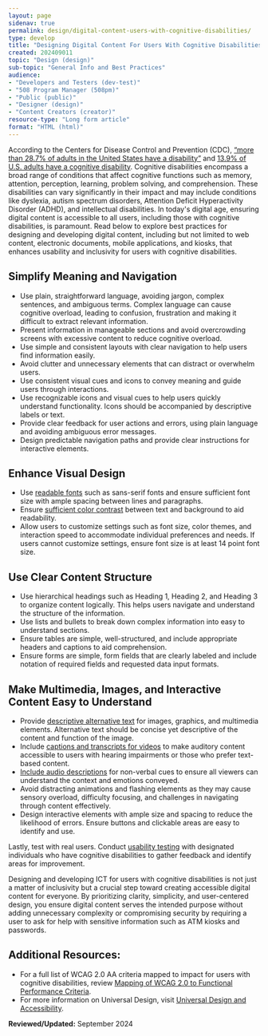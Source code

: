 ```yaml
---
layout: page
sidenav: true
permalink: design/digital-content-users-with-cognitive-disabilities/
type: develop
title: "Designing Digital Content For Users With Cognitive Disabilities"
created: 202409011
topic: "Design (design)"
sub-topic: "General Info and Best Practices"
audience:
- "Developers and Testers (dev-test)"
- "508 Program Manager (508pm)"
- "Public (public)"
- "Designer (design)"
- "Content Creators (creator)"
resource-type: "Long form article"
format: "HTML (html)"
---
```

According to the Centers for Disease Control and Prevention (CDC), <a href="https://www.cdc.gov/ncbddd/disabilityandhealth/infographic-disability-impacts-all.html">“more than 28.7% of adults in the United States have a disability”</a> and <a href="https://www.cdc.gov/ncbddd/disabilityandhealth/infographic-disability-impacts-all.html">13.9% of U.S. adults have a cognitive disability</a>. Cognitive disabilities encompass a broad range of conditions that affect cognitive functions such as memory, attention, perception, learning, problem solving, and comprehension. These disabilities can vary significantly in their impact and may include conditions like dyslexia, autism spectrum disorders, Attention Deficit Hyperactivity Disorder (ADHD), and intellectual disabilities. In today's digital age, ensuring digital content is accessible to all users, including those with cognitive disabilities, is paramount. Read below to explore best practices for designing and developing digital content, including but not limited to web content, electronic documents, mobile applications, and kiosks, that enhances usability and inclusivity for users with cognitive disabilities.

## Simplify Meaning and Navigation
<ul>
<li>Use plain, straightforward language, avoiding jargon, complex sentences, and ambiguous terms.
Complex language can cause cognitive overload, leading to confusion, frustration and making it
difficult to extract relevant information.</li>
<li>Present information in manageable sections and avoid overcrowding screens with excessive
content to reduce cognitive overload.</li>
<li>Use simple and consistent layouts with clear navigation to help users find information easily.</li>
<li>Avoid clutter and unnecessary elements that can distract or overwhelm users.</li>
<li>Use consistent visual cues and icons to convey meaning and guide users through interactions.</li>
<li>Use recognizable icons and visual cues to help users quickly understand functionality. Icons
should be accompanied by descriptive labels or text.</li>
<li>Provide clear feedback for user actions and errors, using plain language and avoiding ambiguous
error messages.</li>
<li>Design predictable navigation paths and provide clear instructions for interactive elements.</li></ul>

## Enhance Visual Design
<ul>
<li>Use <a href="https://www.section508.gov/develop/fonts-typography/"> readable fonts</a> such as sans-serif fonts and ensure sufficient font size with ample spacing
between lines and paragraphs.</li>
<li>Ensure <a href="https://www.section508.gov/training/web-software/andi-training-videos/color-contrast-analyzer/"> sufficient color contrast</a> between text and background to aid readability.</li>
<li>Allow users to customize settings such as font size, color themes, and interaction speed to
accommodate individual preferences and needs. If users cannot customize settings, ensure font
size is at least 14 point font size.</li></ul>

## Use Clear Content Structure
<ul>
<li>Use hierarchical headings such as Heading 1, Heading 2, and Heading 3 to organize content
logically. This helps users navigate and understand the structure of the information.</li>
<li>Use lists and bullets to break down complex information into easy to understand sections.</li>
<li>Ensure tables are simple, well-structured, and include appropriate headers and captions to aid
comprehension.</li>
<li>Ensure forms are simple, form fields that are clearly labeled and include notation of required
fields and requested data input formats.</li></ul>

## Make Multimedia, Images, and Interactive Content Easy to Understand
<ul>
<li>Provide <a href="https://www.section508.gov/create/alternative-text/">descriptive alternative text</a> for images, graphics, and multimedia elements. Alternative
text should be concise yet descriptive of the content and function of the image.</li>
<li>Include <a href="https://www.section508.gov/create/captions-transcripts/">captions and transcripts for videos</a> to make auditory content accessible to users with
hearing impairments or those who prefer text-based content.</li>
<li><a href="https://www.section508.gov/create/synchronized-media/#audio-description">Include audio descriptions</a> for non-verbal cues to ensure all viewers can understand the context
and emotions conveyed.</li>
<li>Avoid distracting animations and flashing elements as they may cause sensory overload, difficulty focusing, and challenges in navigating through content effectively.</li>
<li>Design interactive elements with ample size and spacing to reduce the likelihood of errors.
Ensure buttons and clickable areas are easy to identify and use.</li></ul>

Lastly, test with real users. Conduct <a href="https://www.section508.gov/test/usability-testing-with-people-with-disabilities/">usability testing</a> with designated individuals who have cognitive disabilities to gather feedback and identify areas for improvement.

Designing and developing ICT for users with cognitive disabilities is not just a matter of inclusivity but a crucial step toward creating accessible digital content for everyone. By prioritizing clarity, simplicity, and user-centered design, you ensure digital content serves the intended purpose without adding unnecessary complexity or compromising security by requiring a user to ask for help with sensitive information such as ATM kiosks and passwords.

## Additional Resources:
<ul>
<li>For a full list of WCAG 2.0 AA criteria mapped to impact for users with cognitive disabilities,
review <a href="https://www.section508.gov/content/mapping-wcag-to-fpc/">Mapping of WCAG 2.0 to Functional Performance Criteria</a>.</li>
<li>For more information on Universal Design, visit <a href="https://www.section508.gov/develop/universal-design/">Universal Design and Accessibility</a>.</li></ul>


**Reviewed/Updated:** September 2024
